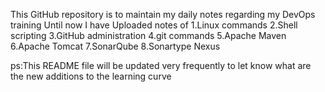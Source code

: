 This GitHub repository is to maintain my daily notes regarding my DevOps training
Until now I have Uploaded notes of
1.Linux commands
2.Shell scripting
3.GitHub administration
4.git commands
5.Apache Maven 
6.Apache Tomcat
7.SonarQube 
8.Sonartype Nexus

ps:This README file will be updated very frequently to let know what are the new additions to the learning curve
